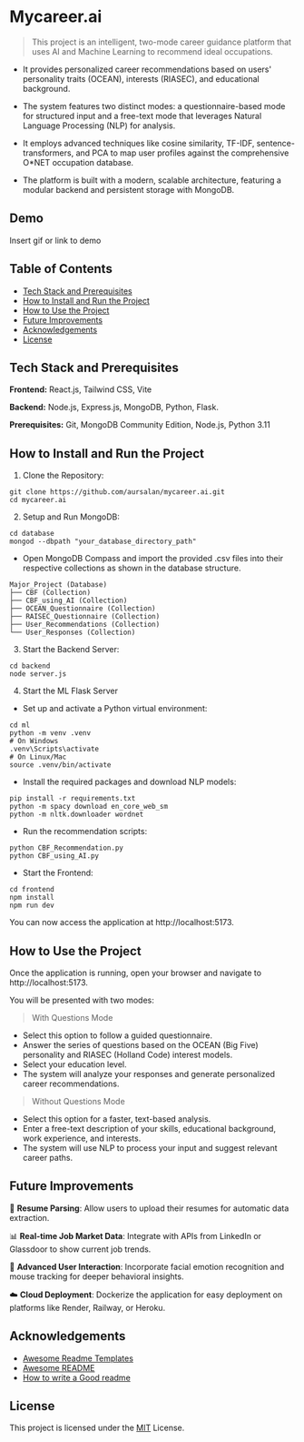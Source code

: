 
# Mycareer.ai 

> This project is an intelligent, two-mode career guidance platform that uses AI and Machine Learning to recommend ideal occupations.

- It provides personalized career recommendations based on users' personality traits (OCEAN), interests (RIASEC), and educational background.

- The system features two distinct modes: a questionnaire-based mode for structured input and a free-text mode that leverages Natural Language Processing (NLP) for analysis.

- It employs advanced techniques like cosine similarity, TF-IDF, sentence-transformers, and PCA to map user profiles against the comprehensive O*NET occupation database.

- The platform is built with a modern, scalable architecture, featuring a modular backend and persistent storage with MongoDB.


## Demo

Insert gif or link to demo


## Table of Contents

* [Tech Stack and Prerequisites](#1-project-description)
* [How to Install and Run the Project](#3-how-to-install-and-run-the-project)
* [How to Use the Project](#4-how-to-use-the-project)
* [Future Improvements](#4-how-to-use-the-project)
* [Acknowledgements](#5-include-credits)
* [License](#6-add-a-license)
## Tech Stack and Prerequisites

**Frontend:** React.js, Tailwind CSS, Vite

**Backend:** Node.js, Express.js, MongoDB, Python, Flask.

**Prerequisites:** Git, MongoDB Community Edition, Node.js, Python 3.11



## How to Install and Run the Project

1. Clone the Repository:
```
git clone https://github.com/aursalan/mycareer.ai.git
cd mycareer.ai
```

2. Setup and Run MongoDB:
```
cd database
mongod --dbpath "your_database_directory_path"
```
- Open MongoDB Compass and import the provided .csv files into their respective collections as shown in the database structure.
```
Major_Project (Database)
├── CBF (Collection)
├── CBF_using_AI (Collection)
├── OCEAN_Questionnaire (Collection)
├── RAISEC_Questionnaire (Collection)
├── User_Recommendations (Collection)
└── User_Responses (Collection)

```

3. Start the Backend Server:
```
cd backend
node server.js
```

4. Start the ML Flask Server
- Set up and activate a Python virtual environment:
```
cd ml
python -m venv .venv
# On Windows
.venv\Scripts\activate
# On Linux/Mac
source .venv/bin/activate
```

- Install the required packages and download NLP models:
```
pip install -r requirements.txt
python -m spacy download en_core_web_sm
python -m nltk.downloader wordnet
```

- Run the recommendation scripts:
```
python CBF_Recommendation.py
python CBF_using_AI.py
```

- Start the Frontend:
```
cd frontend
npm install
npm run dev
```

You can now access the application at http://localhost:5173.

## How to Use the Project

Once the application is running, open your browser and navigate to http://localhost:5173.

You will be presented with two modes:

> With Questions Mode
- Select this option to follow a guided questionnaire.
- Answer the series of questions based on the OCEAN (Big Five) personality and RIASEC (Holland Code) interest models.
- Select your education level.
- The system will analyze your responses and generate personalized career recommendations.

> Without Questions Mode
- Select this option for a faster, text-based analysis.
- Enter a free-text description of your skills, educational background, work experience, and interests.
- The system will use NLP to process your input and suggest relevant career paths.
##  Future Improvements

📄 **Resume Parsing**: Allow users to upload their resumes for automatic data extraction.

📊 **Real-time Job Market Data**: Integrate with APIs from LinkedIn or Glassdoor to show current job trends.

🧠 **Advanced User Interaction**: Incorporate facial emotion recognition and mouse tracking for deeper behavioral insights.

☁️ **Cloud Deployment**: Dockerize the application for easy deployment on platforms like Render, Railway, or Heroku.
## Acknowledgements

 - [Awesome Readme Templates](https://awesomeopensource.com/project/elangosundar/awesome-README-templates)
 - [Awesome README](https://github.com/matiassingers/awesome-readme)
 - [How to write a Good readme](https://bulldogjob.com/news/449-how-to-write-a-good-readme-for-your-github-project)

## License
This project is licensed under the [MIT](LICENSE) License.

